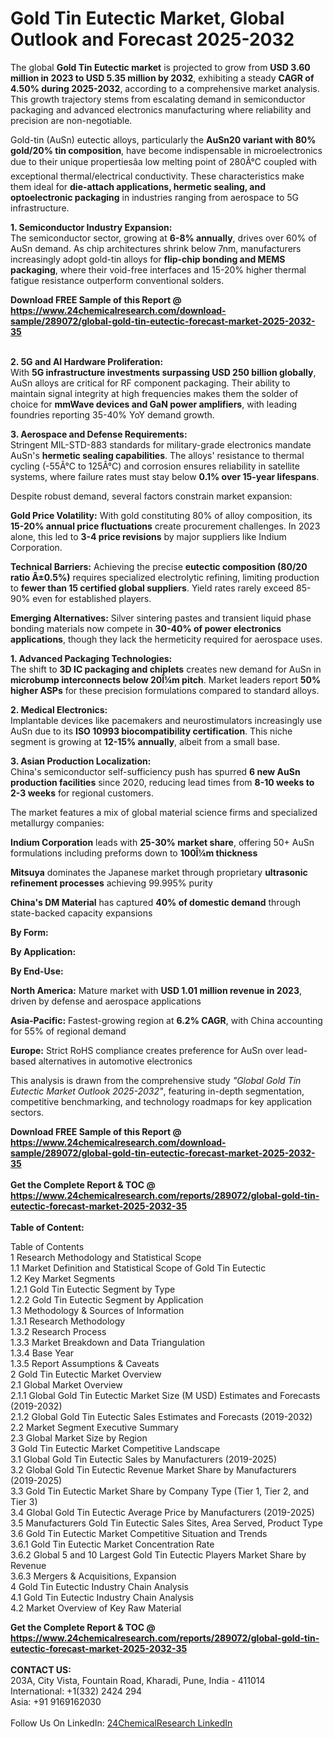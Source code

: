 <h1>Gold Tin Eutectic Market, Global Outlook and Forecast 2025-2032</h1><p>The global <strong>Gold Tin Eutectic market</strong> is projected to grow from <strong>USD 3.60 million in 2023 to USD 5.35 million by 2032</strong>, exhibiting a steady <strong>CAGR of 4.50% during 2025-2032</strong>, according to a comprehensive market analysis. This growth trajectory stems from escalating demand in semiconductor packaging and advanced electronics manufacturing where reliability and precision are non-negotiable.</p><p>Gold-tin (AuSn) eutectic alloys, particularly the <strong>AuSn20 variant with 80% gold/20% tin composition</strong>, have become indispensable in microelectronics due to their unique propertiesâa low melting point of 280Â°C coupled with exceptional thermal/electrical conductivity. These characteristics make them ideal for <strong>die-attach applications, hermetic sealing, and optoelectronic packaging</strong> in industries ranging from aerospace to 5G infrastructure.</p><p><strong>1. Semiconductor Industry Expansion:</strong><br>
The semiconductor sector, growing at <strong>6-8% annually</strong>, drives over 60% of AuSn demand. As chip architectures shrink below 7nm, manufacturers increasingly adopt gold-tin alloys for <strong>flip-chip bonding and MEMS packaging</strong>, where their void-free interfaces and 15-20% higher thermal fatigue resistance outperform conventional solders.</p><div><b>Download FREE Sample of this Report @ 
            <a href="https://www.24chemicalresearch.com/download-sample/289072/global-gold-tin-eutectic-forecast-market-2025-2032-35">
            https://www.24chemicalresearch.com/download-sample/289072/global-gold-tin-eutectic-forecast-market-2025-2032-35</a></b></div><br><p><strong>2. 5G and AI Hardware Proliferation:</strong><br>
With <strong>5G infrastructure investments surpassing USD 250 billion globally</strong>, AuSn alloys are critical for RF component packaging. Their ability to maintain signal integrity at high frequencies makes them the solder of choice for <strong>mmWave devices and GaN power amplifiers</strong>, with leading foundries reporting 35-40% YoY demand growth.</p><p><strong>3. Aerospace and Defense Requirements:</strong><br>
Stringent MIL-STD-883 standards for military-grade electronics mandate AuSn's <strong>hermetic sealing capabilities</strong>. The alloys' resistance to thermal cycling (-55Â°C to 125Â°C) and corrosion ensures reliability in satellite systems, where failure rates must stay below <strong>0.1% over 15-year lifespans</strong>.</p><p>Despite robust demand, several factors constrain market expansion:</p><p><strong>Gold Price Volatility:</strong> With gold constituting 80% of alloy composition, its <strong>15-20% annual price fluctuations</strong> create procurement challenges. In 2023 alone, this led to <strong>3-4 price revisions</strong> by major suppliers like Indium Corporation.</p><p><strong>Technical Barriers:</strong> Achieving the precise <strong>eutectic composition (80/20 ratio Â±0.5%)</strong> requires specialized electrolytic refining, limiting production to <strong>fewer than 15 certified global suppliers</strong>. Yield rates rarely exceed 85-90% even for established players.</p><p><strong>Emerging Alternatives:</strong> Silver sintering pastes and transient liquid phase bonding materials now compete in <strong>30-40% of power electronics applications</strong>, though they lack the hermeticity required for aerospace uses.</p><p><strong>1. Advanced Packaging Technologies:</strong><br>
The shift to <strong>3D IC packaging and chiplets</strong> creates new demand for AuSn in <strong>microbump interconnects below 20Î¼m pitch</strong>. Market leaders report <strong>50% higher ASPs</strong> for these precision formulations compared to standard alloys.</p><p><strong>2. Medical Electronics:</strong><br>
Implantable devices like pacemakers and neurostimulators increasingly use AuSn due to its <strong>ISO 10993 biocompatibility certification</strong>. This niche segment is growing at <strong>12-15% annually</strong>, albeit from a small base.</p><p><strong>3. Asian Production Localization:</strong><br>
China's semiconductor self-sufficiency push has spurred <strong>6 new AuSn production facilities</strong> since 2020, reducing lead times from <strong>8-10 weeks to 2-3 weeks</strong> for regional customers.</p><p>The market features a mix of global material science firms and specialized metallurgy companies:</p><p><strong>Indium Corporation</strong> leads with <strong>25-30% market share</strong>, offering 50+ AuSn formulations including preforms down to <strong>100Î¼m thickness</strong></p><p><strong>Mitsuya</strong> dominates the Japanese market through proprietary <strong>ultrasonic refinement processes</strong> achieving 99.995% purity</p><p><strong>China's DM Material</strong> has captured <strong>40% of domestic demand</strong> through state-backed capacity expansions</p><p><strong>By Form:</strong></p><p><strong>By Application:</strong></p><p><strong>By End-Use:</strong></p><p><strong>North America:</strong> Mature market with <strong>USD 1.01 million revenue in 2023</strong>, driven by defense and aerospace applications</p><p><strong>Asia-Pacific:</strong> Fastest-growing region at <strong>6.2% CAGR</strong>, with China accounting for 55% of regional demand</p><p><strong>Europe:</strong> Strict RoHS compliance creates preference for AuSn over lead-based alternatives in automotive electronics</p><p>This analysis is drawn from the comprehensive study <em>"Global Gold Tin Eutectic Market Outlook 2025-2032"</em>, featuring in-depth segmentation, competitive benchmarking, and technology roadmaps for key application sectors.</p><div><b>Download FREE Sample of this Report @ 
            <a href="https://www.24chemicalresearch.com/download-sample/289072/global-gold-tin-eutectic-forecast-market-2025-2032-35">
            https://www.24chemicalresearch.com/download-sample/289072/global-gold-tin-eutectic-forecast-market-2025-2032-35</a></b></div><br><div><b>Get the Complete Report & TOC @ 
            <a href="https://www.24chemicalresearch.com/reports/289072/global-gold-tin-eutectic-forecast-market-2025-2032-35">
            https://www.24chemicalresearch.com/reports/289072/global-gold-tin-eutectic-forecast-market-2025-2032-35</a></b></div><br>
            <b>Table of Content:</b><p>Table of Contents<br />
1 Research Methodology and Statistical Scope<br />
1.1 Market Definition and Statistical Scope of Gold Tin Eutectic<br />
1.2 Key Market Segments<br />
1.2.1 Gold Tin Eutectic Segment by Type<br />
1.2.2 Gold Tin Eutectic Segment by Application<br />
1.3 Methodology & Sources of Information<br />
1.3.1 Research Methodology<br />
1.3.2 Research Process<br />
1.3.3 Market Breakdown and Data Triangulation<br />
1.3.4 Base Year<br />
1.3.5 Report Assumptions & Caveats<br />
2 Gold Tin Eutectic Market Overview<br />
2.1 Global Market Overview<br />
2.1.1 Global Gold Tin Eutectic Market Size (M USD) Estimates and Forecasts (2019-2032)<br />
2.1.2 Global Gold Tin Eutectic Sales Estimates and Forecasts (2019-2032)<br />
2.2 Market Segment Executive Summary<br />
2.3 Global Market Size by Region<br />
3 Gold Tin Eutectic Market Competitive Landscape<br />
3.1 Global Gold Tin Eutectic Sales by Manufacturers (2019-2025)<br />
3.2 Global Gold Tin Eutectic Revenue Market Share by Manufacturers (2019-2025)<br />
3.3 Gold Tin Eutectic Market Share by Company Type (Tier 1, Tier 2, and Tier 3)<br />
3.4 Global Gold Tin Eutectic Average Price by Manufacturers (2019-2025)<br />
3.5 Manufacturers Gold Tin Eutectic Sales Sites, Area Served, Product Type<br />
3.6 Gold Tin Eutectic Market Competitive Situation and Trends<br />
3.6.1 Gold Tin Eutectic Market Concentration Rate<br />
3.6.2 Global 5 and 10 Largest Gold Tin Eutectic Players Market Share by Revenue<br />
3.6.3 Mergers & Acquisitions, Expansion<br />
4 Gold Tin Eutectic Industry Chain Analysis<br />
4.1 Gold Tin Eutectic Industry Chain Analysis<br />
4.2 Market Overview of Key Raw Material</p><div><b>Get the Complete Report & TOC @ 
            <a href="https://www.24chemicalresearch.com/reports/289072/global-gold-tin-eutectic-forecast-market-2025-2032-35">
            https://www.24chemicalresearch.com/reports/289072/global-gold-tin-eutectic-forecast-market-2025-2032-35</a></b></div><br><b>CONTACT US:</b><br>
            203A, City Vista, Fountain Road, Kharadi, Pune, India - 411014<br>
            International: +1(332) 2424 294<br>
            Asia: +91 9169162030 <br><br>
            Follow Us On LinkedIn: <a href="https://www.linkedin.com/company/24chemicalresearch/">24ChemicalResearch LinkedIn</a>